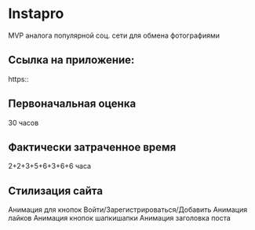# Instapro

MVP аналога популярной соц. сети для обмена фотографиями

## Ссылка на приложение:

https::

## Первоначальная оценка

30 часов

## Фактически затраченное время

2+2+3+5+6+3+6+6 часа 

## Стилизация сайта

Анимация для кнопок Войти/Зарегистрироваться/Добавить
Анимация лайков
Анимация кнопок шапкишапки
Анимация заголовка поста
